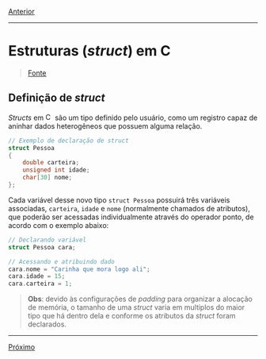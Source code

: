 [Anterior](./00-introduction.md "Introdução")

---

# Estruturas (_struct_) em C

> [Fonte](https://www.tutorialspoint.com/cprogramming/c_structures.htm "Site tutorialspoint")

## Definição de _struct_

_Structs_ em <img alt="C" src="https://raw.github.com/newtmagalhaes/Aprendendo-Linguagens/master/images/logos/c.svg?sanitize=true" width="15"> são um tipo definido pelo usuário, como um registro capaz de aninhar dados heterogêneos que possuem alguma relação.

```C
// Exemplo de declaração de struct
struct Pessoa
{
    double carteira;
    unsigned int idade;
    char[30] nome;
};
```

Cada variável desse novo tipo `struct Pessoa` possuirá três variáveis associadas, `carteira`, `idade` e `nome` (normalmente chamados de atributos), que poderão ser acessadas individualmente através do operador ponto, de acordo com o exemplo abaixo:

```C
// Declarando variável
struct Pessoa cara;

// Acessando e atribuindo dado
cara.nome = "Carinha que mora logo ali";
cara.idade = 15;
cara.carteira = 1;
```

> **Obs**: devido às configurações de _padding_ para organizar a alocação de memória, o tamanho de uma _struct_ varia em multiplos do maior tipo que há dentro dela e conforme os atributos da _struct_ foram declarados.

---

[Próximo](./02-arrays.md "Vetores")

